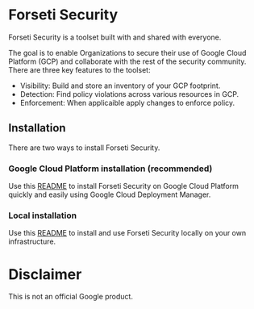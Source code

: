 # Forseti Security
Forseti Security is a toolset built with and shared with everyone.

The goal is to enable Organizations to secure their use of
Google Cloud Platform (GCP) and collaborate with the rest of the
security community. There are three key features to the toolset:

* Visibility: Build and store an inventory of your GCP footprint.
* Detection: Find policy violations across various resources in GCP.
* Enforcement: When applicaible apply changes to enforce policy.

## Installation
There are two ways to install Forseti Security.

### Google Cloud Platform installation (recommended)
Use this [README](/deployment-templates/README.md) to install
Forseti Security on Google Cloud Platform quickly and easily
using Google Cloud Deployment Manager.

### Local installation
Use this [README](/google/cloud/security/README.md) to install and use Forseti Security
locally on your own infrastructure.

# Disclaimer
This is not an official Google product.
